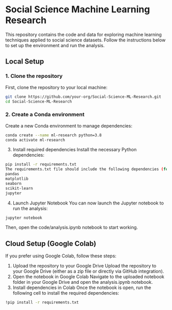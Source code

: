 # Social Science Machine Learning Research

This repository contains the code and data for exploring machine learning techniques applied to social science datasets. Follow the instructions below to set up the environment and run the analysis.

## Local Setup

### 1. Clone the repository
First, clone the repository to your local machine:

```bash
git clone https://github.com/your-org/Social-Science-ML-Research.git
cd Social-Science-ML-Research
```

### 2. Create a Conda environment
Create a new Conda environment to manage dependencies:
```bash
conda create --name ml-research python=3.8
conda activate ml-research
```

3. Install required dependencies
Install the necessary Python dependencies:
```bash
pip install -r requirements.txt
The requirements.txt file should include the following dependencies (for example):
pandas
matplotlib
seaborn
scikit-learn
jupyter
```
4. Launch Jupyter Notebook
You can now launch the Jupyter notebook to run the analysis:
```bash
jupyter notebook
```

Then, open the code/analysis.ipynb notebook to start working.

## Cloud Setup (Google Colab)

If you prefer using Google Colab, follow these steps:
1. Upload the repository to your Google Drive
Upload the repository to your Google Drive (either as a zip file or directly via GitHub integration).
2. Open the notebook in Google Colab
Navigate to the uploaded notebook folder in your Google Drive and open the analysis.ipynb notebook.
3. Install dependencies in Colab
Once the notebook is open, run the following cell to install the required dependencies:
```bash
!pip install -r requirements.txt
```
